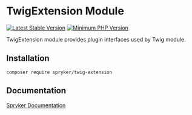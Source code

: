 # TwigExtension Module
[![Latest Stable Version](https://poser.pugx.org/spryker/twig-extension/v/stable.svg)](https://packagist.org/packages/spryker/twig-extension)
[![Minimum PHP Version](https://img.shields.io/badge/php-%3E%3D%208.1-8892BF.svg)](https://php.net/)

TwigExtension module provides plugin interfaces used by Twig module.

## Installation

```
composer require spryker/twig-extension
```

## Documentation

[Spryker Documentation](https://docs.spryker.com)

